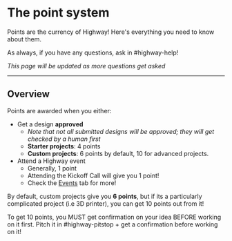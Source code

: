# The point system

Points are the currency of Highway! Here's everything you need to know about them.

As always, if you have any questions, ask in #highway-help!

*This page will be updated as more questions get asked*

--- 

## Overview

Points are awarded when you either:

- Get a design **approved**
    - *Note that not all submitted designs will be approved; they will get checked by a human first*
    - **Starter projects**: 4 points
    - **Custom projects**: 6 points by default, 10 for advanced projects.
- Attend a Highway event
    - Generally, 1 point
    - Attending the Kickoff Call will give you 1 point!
    - Check the [Events](/events) tab for more!

By default, custom projects give you **6 points**, but if its a particularly complicated project (i.e 3D printer), you can get 10 points out from it!

To get 10 points, you MUST get confirmation on your idea BEFORE working on it first. Pitch it in #highway-pitstop + get a confirmation before working on it!